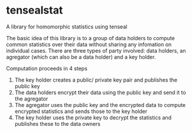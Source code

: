 # tensealstat
A library for homomorphic statistics using tenseal

The basic idea of this library is to a group of data holders to compute common statistics over their data without sharing any infomation on individual cases. 
There are three types of party involved: data holders, an agregator (which can also be a data holder) and a key holder.

Computation proceeds in 4 steps

1. The key holder creates a public/ private key pair and publishes the public key
2. The data holders encrypt their data using the public key and send it to the agregator
3. The agregator uses the public key and the encrypted data to compute encrypted statistics and sends those to the key holder 
4. The key holder uses the private key to decrypt the statistics and publishes these to the data owners
